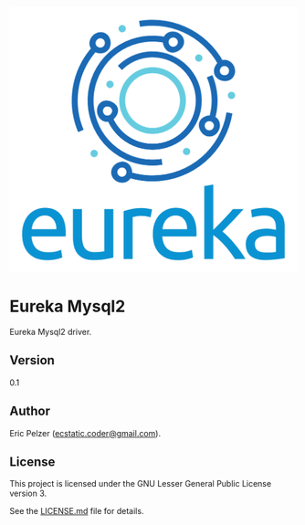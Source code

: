 ![](https://github.com/senselogic/EUREKA/blob/master/LOGO/eureka.png)

# Eureka Mysql2

Eureka Mysql2 driver.

## Version

0.1

## Author

Eric Pelzer (ecstatic.coder@gmail.com).

## License

This project is licensed under the GNU Lesser General Public License version 3.

See the [LICENSE.md](LICENSE.md) file for details.
